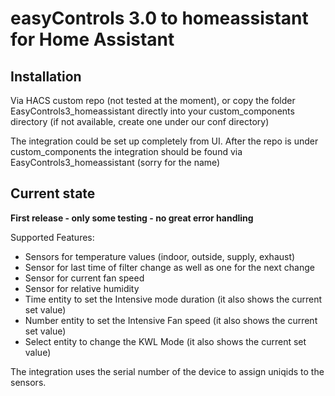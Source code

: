 # easyControls 3.0 to homeassistant for Home Assistant

## Installation
Via HACS custom repo (not tested at the moment), or copy the folder EasyControls3_homeassistant directly into your custom_components directory (if not available, create one under our conf directory)

The integration could be set up completely from UI. After the repo is under custom_components the integration should be found via EasyControls3_homeassistant (sorry for the name)

## Current state

**First release - only some testing - no great error handling**

Supported Features:
- Sensors for temperature values (indoor, outside, supply, exhaust)
- Sensor for last time of filter change as well as one for the next change
- Sensor for current fan speed
- Sensor for relative humidity
- Time entity to set the Intensive mode duration (it also shows the current set value)
- Number entity to set the Intensive Fan speed (it also shows the current set value)
- Select entity to change the KWL Mode (it also shows the current set value)

The integration uses the serial number of the device to assign uniqids to the sensors.


